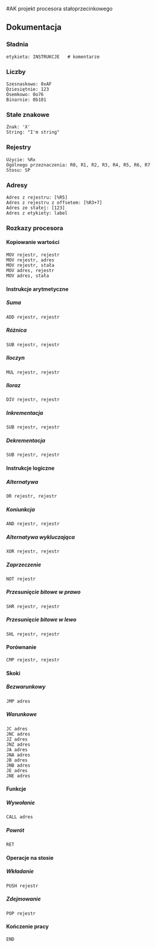 #AK projekt procesora stałoprzecinkowego
## Dokumentacja
### Sładnia
`etykieta: INSTRUKCJE   # komentarze`
### Liczby
```
Szesnaskowo: 0xAF
Dziesiętnie: 123
Ósemkowo: 0o76
Binarnie: 0b101
```
### Stałe znakowe
```
Znak: 'X'
String: "I'm string"
```
### Rejestry
```
Użycie: %Rx
Ogólnego przeznaczenia: R0, R1, R2, R3, R4, R5, R6, R7
Stosu: SP
```
### Adresy
```
Adres z rejestru: [%R5]
Adres z rejestru z offsetem: [%R3+7]
Adres ze stałej: [123]
Adres z etykiety: label
```
### Rozkazy procesora
#### Kopiowanie wartości
```
MOV rejestr, rejestr
MOV rejestr, adres
MOV rejestr, stała
MOV adres, rejestr
MOV adres, stała
```
#### Instrukcje arytmetyczne
##### Suma
```
ADD rejestr, rejestr
```
##### Różnica
```
SUB rejestr, rejestr
```
##### Iloczyn
```
MUL rejestr, rejestr
```
##### Iloraz
```
DIV rejestr, rejestr
```
##### Inkrementacja
```
SUB rejestr, rejestr
```
##### Dekrementacja
```
SUB rejestr, rejestr
```

#### Instrukcje logiczne
##### Alternatywa
```
OR rejestr, rejestr
```
##### Koniunkcja
```
AND rejestr, rejestr
```
##### Alternatywa wykluczająca
```
XOR rejestr, rejestr
```
##### Zaprzeczenie
```
NOT rejestr
```
##### Przesunięcie bitowe w prawo
```
SHR rejestr, rejestr
```
##### Przesunięcie bitowe w lewo
```
SHL rejestr, rejestr
```
#### Porównanie
```
CMP rejestr, rejestr
```
#### Skoki
##### Bezwarunkowy
```
JMP adres
```
##### Warunkowe
```
JC adres
JNC adres
JZ adres
JNZ adres
JA adres
JNA adres
JB adres
JNB adres
JE adres
JNE adres
```
#### Funkcje
##### Wywołanie
```
CALL adres
```
##### Powrót
```
RET
```
#### Operacje na stosie
##### Wkładanie
```
PUSH rejestr
```
##### Zdejmowanie
```
POP rejestr
```
#### Kończenie pracy
```
END
```
